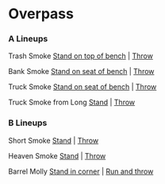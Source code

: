 # Overpass

### A Lineups

Trash Smoke [Stand on top of bench](https://i.imgur.com/XUgGwpm.jpeg) | [Throw](https://i.imgur.com/5pVt4B5.jpeg)

Bank Smoke [Stand on seat of bench](https://i.imgur.com/Z3c7pSY.jpeg) | [Throw](https://i.imgur.com/1NMKxck.jpeg)

Truck Smoke [Stand on seat of bench](https://i.imgur.com/B7tJx3G.jpeg) | [Throw](https://i.imgur.com/kOdEx2E.jpeg)

Truck Smoke from Long [Stand](https://i.imgur.com/Si0H0KQ.jpeg) | [Throw](https://i.imgur.com/QCEgDNG.jpeg)


### B Lineups

Short Smoke [Stand](https://i.imgur.com/QTMWV8B.jpeg) | [Throw](https://i.imgur.com/uNUKsKF.jpeg)

Heaven Smoke [Stand](https://i.imgur.com/oT39Cka.jpeg) | [Throw](https://i.imgur.com/F3BxJtV.jpeg)

Barrel Molly [Stand in corner](https://i.imgur.com/f5bp39r.jpeg) | [Run and throw](https://i.imgur.com/43Q8jBx.jpeg)

